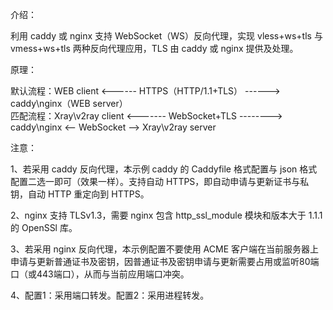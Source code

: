 介绍：

利用 caddy 或 nginx 支持 WebSocket（WS）反向代理，实现 vless+ws+tls 与 vmess+ws+tls 两种反向代理应用，TLS 由 caddy 或 nginx 提供及处理。

原理：

默认流程：WEB client <------ HTTPS（HTTP/1.1+TLS） ------> caddy\nginx（WEB server）  
匹配流程：Xray\v2ray client <------- WebSocket+TLS --------> caddy\nginx <-- WebSocket --> Xray\v2ray server

注意：

1、若采用 caddy 反向代理，本示例 caddy 的 Caddyfile 格式配置与 json 格式配置二选一即可（效果一样）。支持自动 HTTPS，即自动申请与更新证书与私钥，自动 HTTP 重定向到 HTTPS。

2、nginx 支持 TLSv1.3，需要 nginx 包含 http_ssl_module 模块和版本大于 1.1.1 的 OpenSSl 库。

3、若采用 nginx 反向代理，本示例配置不要使用 ACME 客户端在当前服务器上申请与更新普通证书及密钥，因普通证书及密钥申请与更新需要占用或监听80端口（或443端口），从而与当前应用端口冲突。

4、配置1：采用端口转发。配置2：采用进程转发。
